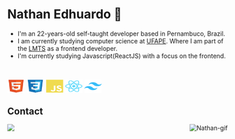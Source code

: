 
# Nathan Edhuardo 🔭

- I'm an 22-years-old self-taught developer based in Pernambuco, Brazil.
- I am currently studying computer science at [UFAPE](http://ufape.edu.br). Where I am part of the [LMTS](https://github.com/lmtsufape) as a frontend developer.
- I'm currently studying Javascript(ReactJS) with a focus on the frontend.

##
 <div style="display: inline_block"><br>
  <img align='center' alt='js' height='30' width='40' src='https://raw.githubusercontent.com/devicons/devicon/master/icons/html5/html5-original.svg'>
  <img align='center' alt='js'  height='30' width='40' src='https://raw.githubusercontent.com/devicons/devicon/master/icons/css3/css3-original.svg'>
  <img align='center' alt='js'  height='30' width='40' src='https://raw.githubusercontent.com/devicons/devicon/master/icons/javascript/javascript-plain.svg'>
   <img align='center' alt='js' height='30' width='40' src='https://raw.githubusercontent.com/devicons/devicon/master/icons/react/react-original.svg'>
  <img align='center' alt='js'  height='30' width='40' src='https://raw.githubusercontent.com/devicons/devicon/master/icons/tailwindcss/tailwindcss-original.svg'>
 
  </div>
  
## Contact
  <div>
  <a href = "mailto:edhuardonathan@gmail.com"><img src="https://img.shields.io/badge/-Gmail-%23E4405F?style=for-the-badge&logo=gmail&logoColor=white" target="_blank"></a>
  <img align="right" alt="Nathan-gif" Height="150" src="https://64.media.tumblr.com/9973f2fc1ab8a6bf5388fa64951b58b9/tumblr_o2yr6fzeoA1toeirko1_500.gifv"
  </div>

  

 

